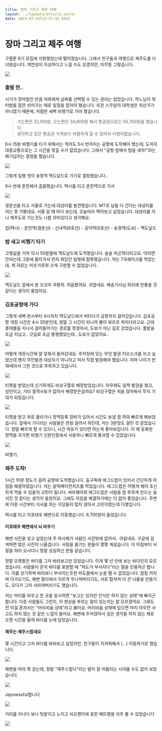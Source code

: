 ```yaml
---
title: 장마 그리고 제주 여행
layout: ../layouts/article.astro
date: 2023-07-14T12:57:43.441Z
---
```


# 장마 그리고 제주 여행

구름톤 6기 모집에 지원했었는데 떨어졌습니다. 그래서 친구들과 여행으로 제주도를 다녀왔습니다. 개연성이 이상하다고 느낄 수도 있겠지만, 아무튼 그렇습니다.

![](../images/c1145e20-9c06-4436-9627-287b6251e2a2.png)

### 출발 전..

시기가 장마철인 만큼 저희에게 날짜를 선택할 수 있는 권리는 없었습니다. 하느님이 워터밤을 잠깐 쉬어가는 때로 일정을 잡아야 했습니다. 또한 스무살의 대학생은 자산가가 아니였기 때문에, 저렴한 새벽 비행기로 가야 했습니다.

> 가는편은 22,100원, 오는편은 34,600원 해서 항공권으로는 56,700원을 썼습니다.\
> 생각하고 있던 항공권 가격보다 저렴하게 갈 수 있어서 다행이였습니다.

6시 15분 비행기를 타기 위해서는 적어도 5시 반까지는 공항에 도착해야 했는데, 도저히 대중교통으로는 그 시간을 맞출 수가 없었습니다. 그래서 "공항 앞에서 밤을 새자!"라는 패기넘치는 결정을 했습니다.

![](../images/f3dc77f3-7e09-45a3-a5f3-575241a9a408.png)

그렇게 일행 셋이 송정역 맥도날드로 가기로 결정했습니다..

9시 반에 춘천에서 출발했습니다. 택시를 타고 춘천역으로 가서

![](../images/8d76d106-46b6-4259-bad9-66a63fecf3b6.png)

경춘선을 타고 서울로 가는데 대성리를 발견했습니다. MT로 남들 다 간다는 대성리를 저는 못 가봤네요. 서울 갈 때 마다 보는데, 오늘따라 찍어보고 싶었습니다. 대성리를 지나 제주도로 가는것도 나름 의미있다고 생각해요.

집(택시) - 춘천역(경춘선) - 신내역(6호선) - 공덕역(5호선) - 송정역(도보) - 맥도날드

### 밤 새고 비행기 타기

고행길을 거쳐 12시 50분쯤에 맥도날드에 도착했습니다. 슬슬 피곤하더라고요. 이러면 안되는데. 2층에 올라가서 먼저 와있던 일행에 합류했습니다. 저는 7곡쉐이크를 먹었는데, 제 혀로는 미숫가루와 크게 구분할 수 없었습니다.

![](../images/d9151c1c-47da-4d7d-91f2-0fe5d2dd8aad.png)

맥도날드 앞에서 본 꼬꼬마 쿠팡차. 처음봤어요. 귀엽네요. 배송기사님 허리에 안좋을 것 같다는 생각이 들었어요.

### 김포공항에 가다

그렇게 새벽 한시부터 4시까지 맥도날드에서 버티다가 공항까지 걸어갔습니다. 김포공항 개장 시간은 4시 30분인데, 정말 그 시간이 되니까 불이 와르르 켜지더라고요. 근데 롯데몰을 지나서 걸어들어가는 경로를 못찾아서, 도보가 아닌 길로 갔었습니다. 풀밭을 조금 지났고.. 갓길로 조금 통행했었는데.. 도보가 없었어요..

![](../images/2e276d9e-f406-4c6d-ae84-1a5c2b6c9b43.png)

어떻게 개장시간에 잘 맞춰서 들어갔네요. 주차장에 있는 무인 발권 키오스크를 쓰고 싶었는데 왠지 무인발권 대상자가 아니라고 떠서 직접 발권해야 했습니다. 아마 나이가 만 18세라서 그런 것으로 추측하고 있습니다.

![](../images/8d1ebe99-4c37-44b5-8e6a-ff4224f3e93e.png)

티켓을 받았는데 신기하게도 비상구열로 배정받았습니다. 아무래도 일찍 발권을 했고, 성인이고, 기타 결격사유가 없어서 배정받은걸까요? 비상구열은 처음 앉아봐서 무지 기대가 되었습니다.

![](../images/8d17d993-c565-4e52-b205-b5d25f3df01d.png)

티켓을 받고 위로 올라가니 정맥등록 장비가 있어서 시간도 보낼 겸 하여 빠르게 해보았습니다. 앞에서 기다리는 사람들은 한참 걸려서 하던데, 저는 3분정도 걸린 것 같았습니다. 정말 빠르게 할 수 있으니, 시간 여유가 있다면 하는게 좋아보입니다. 이 때 등록한 정맥을 귀가편 비행기 신원인증에서 사용하니 빠르게 통과할 수 있었습니다.

![](../images/cb026f1b-9ef4-490c-af93-e56d02813a38.png)

비행기.

### 제주 도착!

1시간 10분 정도가 걸려 공항에 도착했습니다. 출구쪽에 에그드랍이 있어서 간단하게 아침을 해결하였습니다. 저는 갈릭베이컨치즈를 먹었습니다. 에그드랍은 어떻게 해야 조신하게 먹을 수 있을지 고민이 됩니다. 써브웨이와 에그드랍은 사람을 참 추하게 만드는 음식인 것 같다는 생각이 들었어요. 그래도 아침을 해결하기에는 더 없이 좋았습니다. 주변에 이른 시간부터 식사를 하는 식당들이 많지 않아서 고민이였는데 다행입니다.

택시를 타고 이호테우 해변으로 이동했습니다. 6,700원이 들었습니다.

#### 이호테우 해변에서 뇌 비우기

해변 사진을 넣고 싶었는데 주 피사체가 사람인 사진밖에 없어서.. 아쉽네요. 구글에 검색하면 많은 사진이 나올겁니다. 서핑을 즐기는 분들이 몇몇 계셨습니다. 이 아침부터 서핑을 하러 오시다니 정말 성실하신 분들 같습니다.

정말 오랫동안 바다를 그저 바라보고만 있었습니다. 이게 몇 년 만에 보는 바다인지 모르겠습니다. 사람들이 흔히 바다를 표현할 때 "파도가 부서지다"라는 말을 인용하곤 합니다. 이를 상기하며 바라보니 부서지는듯한 파도들에서 눈을 뗄 수 없었습니다. 점점 커지며 다가오기도, 해변 멀리에서 이르게 무너져버리기도, 서로 합쳐져 더 큰 너울을 만들기도, 오다가 그저 사라져버리기도 했습니다.

저는 머리를 비우고 한 곳을 응시하면 "보고는 있지만 인식은 하지 않는 상태"에 빠지곤 합니다. 다른 사람들도 그런지, 이 현상을 부르는 말이 있는지는 잘 모르겠어요. 그래도 전 이걸 혼자서는 "머리비움 상태"라고 불러요. 머리비움 상태에 있으면 마치 아무런 사고도 하지 않는 것 같은 느낌이 들어요. 해변에 주저앉아서 깊은 생각을 하지 않는 채로 오랜 시간을 들여 바다를 눈에 담았습니다.

#### 제주는 제주스럽네요

몇 시간이고 그저 바다를 바라보고 싶었지만, 친구들이 지겨워해서 (...) 이동하기로 했습니다.

![](../images/feaf4f0a-136f-4a83-a5fc-69da97e9642c.png)

해변을 따라 쭉 걷는데, 정말 "제주스럽다"라는 말이 잘 어울리는 시야를 수도 없이 보았습니다.

![](../images/ea91d757-9768-45b4-8ded-7de7d148d7e6.png)

Jejunessful합니다

![](../images/47864bd3-746c-4711-85d3-3d451dda8904.png)

거리를 지나다 보니 텃밭이고 노지고 쇠꼬챙이에 꽃힌 페트병을 자주 볼 수 있었습니다

![](../images/c36e4234-bd28-4fe7-b0be-eb2a5281bfc2.png)
